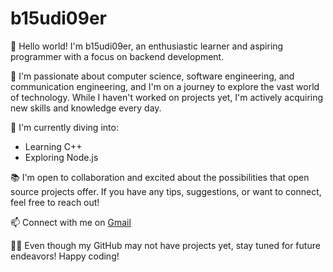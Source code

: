 # b15udi09er

👋 Hello world! I'm b15udi09er, an enthusiastic learner and aspiring programmer with a focus on backend development.

🌱 I'm passionate about computer science, software engineering, and communication engineering, and I'm on a journey to explore the vast world of technology. While I haven't worked on projects yet, I'm actively acquiring new skills and knowledge every day.

🔧 I'm currently diving into:
- Learning C++
- Exploring Node.js

📚 I'm open to collaboration and excited about the possibilities that open source projects offer. If you have any tips, suggestions, or want to connect, feel free to reach out!

📫 Connect with me on [Gmail](mailto:ahamadeh4@gmail.com)

👨‍💻 Even though my GitHub may not have projects yet, stay tuned for future endeavors! Happy coding!

